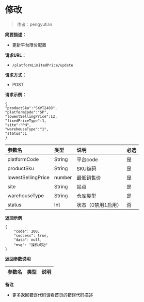 # 修改

> 作者：pengyutian

**简要描述：** 

- 更新平台限价配置

**请求URL：** 
- `/platformLimitedPrice/update`
  
**请求方式：**
- POST 

**请求示例：** 
```
{
"productSku":"SXVT2408",
"platformCode":"SP",
"lowestSellingPrice":12,
"fixedPriceType":1,
"site":"PH",
"warehouseType":"1",
"status":1
}
```

|参数名|类型|说明|必选|
|:----    |:---|:----- |-----   |
|platformCode |String   |平台code|是|
|productSku |String   |SKU编码|是|
|lowestSellingPrice |number   |最低销售价|是|
|site |String   |站点|是|
|warehouseType |String   |仓库类型|是|
|status |Int   |状态（0禁用1启用）|否|

 **返回示例**
``` 
{
    "code": 200,
    "success": true,
    "data": null,
    "msg": "操作成功"
}
```
 **返回参数说明** 

|参数名|类型|说明|
|:-----  |:-----|-----|

 **备注** 

- 更多返回错误代码请看首页的错误代码描述